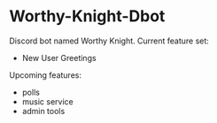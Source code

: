 # Worthy-Knight-Dbot
Discord bot named Worthy Knight.
Current feature set:
- New User Greetings

Upcoming features:
- polls
- music service
- admin tools
